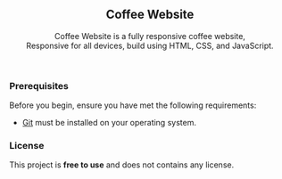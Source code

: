 <div align="center">


  <h2 align="center">Coffee Website</h2>

  Coffee Website is a fully responsive coffee website, <br />Responsive for all devices, build using HTML, CSS, and JavaScript.

</div>

<br />

### Prerequisites

Before you begin, ensure you have met the following requirements:

* [Git](https://git-scm.com/downloads "Download Git") must be installed on your operating system.


### License

This project is **free to use** and does not contains any license.
